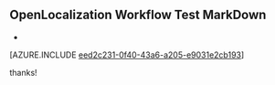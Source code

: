 ## OpenLocalization Workflow Test MarkDown
* 

[AZURE.INCLUDE [eed2c231-0f40-43a6-a205-e9031e2cb193](calleeMd1.md)]

 
thanks!